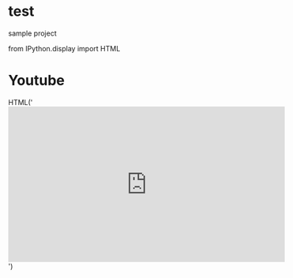 # test
sample project

from IPython.display import HTML
# Youtube
HTML('<iframe width="560" height="315" src="https://www.youtube.com/embed/3jQs02dbfrI?list=PL06ytJZ4Ak1rXmlvxTyAdOEfiVEzH00IK" frameborder="0" allowfullscreen></iframe>')
